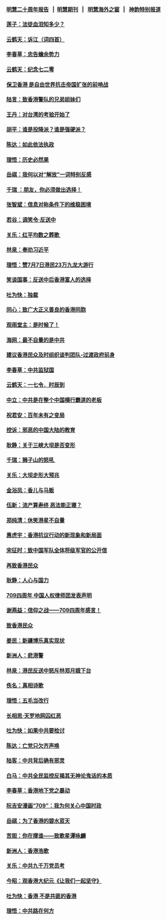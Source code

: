 #### [明慧二十周年报告](https://github.com/gfw-breaker/mh-reports/blob/master/README.md?t=07201421) &nbsp;&nbsp;|&nbsp;&nbsp;[明慧期刊](https://github.com/gfw-breaker/mh-qikan) &nbsp;&nbsp;|&nbsp;&nbsp; [明慧海外之窗](https://github.com/gfw-breaker/mh-news/blob/master/README.md?t=07201421) &nbsp;&nbsp;|&nbsp;&nbsp; [神韵特别报道](https://github.com/gfw-breaker/mh-news/blob/master/shenyun.md?t=07201421) 

#### [莲子：法徒血泪知多少？](../pages/nsc993/n11397534.md?t=07201421) 

#### [云鹤天：诉江（词四首）](../pages/nsc993/n11397502.md?t=07201421) 

#### [李春草：忠告蟾余势力](../pages/nsc993/n11396852.md?t=07201421) 

#### [云鹤天：纪念七二零](../pages/nsc993/n11396646.md?t=07201421) 

#### [保卫香港 是自由世界抗击帝国扩张的前哨战](../pages/nsc993/n11393186.md?t=07201421) 

#### [陆言：致香港警队的兄弟姐妹们](../pages/nsc993/n11392281.md?t=07201421) 

#### [王丹：对台湾的考验开始了](../pages/nsc993/n11391258.md?t=07201421) 

#### [胡平：谁是投降派？谁是强硬派？](../pages/nsc993/n11391224.md?t=07201421) 

#### [陈达：如此依法执政](../pages/nsc993/n11388999.md?t=07201421) 

#### [理悟：历史必然果](../pages/nsc993/n11388741.md?t=07201421) 

#### [岳祺：我何以对“解放”一词特别反感](../pages/nsc993/n11385696.md?t=07201421) 

#### [千瑞 ：朋友，你必须做出选择！](../pages/nsc993/n11384949.md?t=07201421) 

#### [张智斌：信息对称条件下的维稳困境](../pages/nsc993/n11384812.md?t=07201421) 

#### [若谷：调笑令‧反送中](../pages/nsc993/n11383745.md?t=07201421) 

#### [关乐：红平均数之葬歌 ](../pages/nsc993/n11383498.md?t=07201421) 

#### [林泉：奉劝习近平](../pages/nsc993/n11383487.md?t=07201421) 

#### [理悟：赞7月7日港民23万九龙大游行](../pages/nsc993/n11383473.md?t=07201421) 

#### [笑谈国事：反送中后香港富人的选择](../pages/nsc993/n11382020.md?t=07201421) 

#### [吐为快：独裁](../pages/nsc993/n11382755.md?t=07201421) 

#### [同心：致广大正义善良的香港同胞](../pages/nsc993/n11382745.md?t=07201421) 

#### [观雨堂主：是时候了！](../pages/nsc993/n11382737.md?t=07201421) 

#### [海网：最不自量的是中共](../pages/nsc993/n11380440.md?t=07201421) 

#### [建议香港民众及时组织谈判团队-过渡政府前身](../pages/nsc993/n11379909.md?t=07201421) 

#### [李春草：中共监狱国](../pages/nsc993/n11378989.md?t=07201421) 

#### [云鹤天：一七令．时辰到](../pages/nsc993/n11379260.md?t=07201421) 

#### [中立：中共是在整个中国横行霸道的老板](../pages/nsc993/n11378382.md?t=07201421) 

#### [祝君安：百年未有之变局](../pages/nsc993/n11378376.md?t=07201421) 

#### [控诉：邪恶的中国大陆的教育](../pages/nsc993/n11378344.md?t=07201421) 

#### [耿静：关于三峡大坝是否变形](../pages/nsc993/n11375879.md?t=07201421) 

#### [千瑞：狮子山的怒吼 ](../pages/nsc993/n11375644.md?t=07201421) 

#### [关乐：大坝走形大预兆](../pages/nsc993/n11375629.md?t=07201421) 

#### [金浴凤：香儿与马贩](../pages/nsc993/n11375580.md?t=07201421) 

#### [伍新：流产算寿终  恶法能正寝？](../pages/nsc993/n11375581.md?t=07201421) 

#### [郑纯清：休笑港星不自量](../pages/nsc993/n11375555.md?t=07201421) 

#### [惠虎宇：香港抗议行动的新现象和新局面](../pages/nsc993/n11375501.md?t=07201421) 

#### [宋征时：致中国军队全体将级军官的公开信](../pages/nsc993/n11373354.md?t=07201421) 

#### [再致香港民众](../pages/nsc993/n11373870.md?t=07201421) 

#### [耿静：人心与国力](../pages/nsc993/n11373759.md?t=07201421) 

#### [709四周年 中国人权律师团发表声明](../pages/nsc993/n11373565.md?t=07201421) 

#### [谢燕益：信仰之战——709四周年感言！](../pages/nsc993/n11373388.md?t=07201421) 

#### [致香港民众](../pages/nsc993/n11373286.md?t=07201421) 

#### [姜民：新疆博乐真实现状](../pages/nsc993/n11371223.md?t=07201421) 

#### [新洲人：悲港警](../pages/nsc993/n11371174.md?t=07201421) 

#### [林泉：港民反送中怒斥林郑月娥下台](../pages/nsc993/n11370676.md?t=07201421) 

#### [佚名：真相诗歌](../pages/nsc993/n11370666.md?t=07201421) 

#### [理悟：五毛当改行](../pages/nsc993/n11369314.md?t=07201421) 

#### [长相思‧天罗地网囚红恶](../pages/nsc993/n11368444.md?t=07201421) 

#### [吐为快：如果中共要检讨](../pages/nsc993/n11368441.md?t=07201421) 

#### [陈达：亡党只欠齐声唤](../pages/nsc993/n11367838.md?t=07201421) 

#### [陆客：中共背后确有邪灵](../pages/nsc993/n11365263.md?t=07201421) 

#### [白马：中共全民监控反揭其无神论鬼话的本质](../pages/nsc993/n11365236.md?t=07201421) 

#### [李春草：香港地下党之暴动](../pages/nsc993/n11365210.md?t=07201421) 

#### [阮吉安漫画“709”：我为何关心中国时政](../pages/nsc993/n11362127.md?t=07201421) 

#### [岳祺：为了香港的碧水蓝天](../pages/nsc993/n11362627.md?t=07201421) 

#### [苦胆：你在撑谁——致歌星谭咏麟](../pages/nsc993/n11361348.md?t=07201421) 

#### [新洲人：香港浩歌](../pages/nsc993/n11361334.md?t=07201421) 

#### [关乐：中共九千万党员考](../pages/nsc993/n11361304.md?t=07201421) 

#### [今昭：观香港大纪元《让我们一起坚守》](../pages/nsc993/n11361244.md?t=07201421) 

#### [吐为快：香港  不是共匪的香港](../pages/nsc993/n11360918.md?t=07201421) 

#### [理悟：中共路在何方](../pages/nsc993/n11360509.md?t=07201421) 

